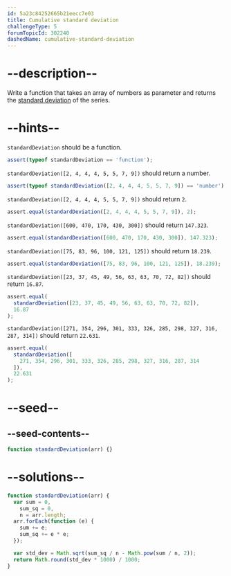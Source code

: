 ```yaml
---
id: 5a23c84252665b21eecc7e03
title: Cumulative standard deviation
challengeType: 5
forumTopicId: 302240
dashedName: cumulative-standard-deviation
---
```


# --description--

Write a function that takes an array of numbers as parameter and returns the [standard deviation](<https://en.wikipedia.org/wiki/Standard Deviation>) of the series.

# --hints--

`standardDeviation` should be a function.

```js
assert(typeof standardDeviation == 'function');
```

`standardDeviation([2, 4, 4, 4, 5, 5, 7, 9])` should return a number.

```js
assert(typeof standardDeviation([2, 4, 4, 4, 5, 5, 7, 9]) == 'number');
```

`standardDeviation([2, 4, 4, 4, 5, 5, 7, 9])` should return `2`.

```js
assert.equal(standardDeviation([2, 4, 4, 4, 5, 5, 7, 9]), 2);
```

`standardDeviation([600, 470, 170, 430, 300])` should return `147.323`.

```js
assert.equal(standardDeviation([600, 470, 170, 430, 300]), 147.323);
```

`standardDeviation([75, 83, 96, 100, 121, 125])` should return `18.239`.

```js
assert.equal(standardDeviation([75, 83, 96, 100, 121, 125]), 18.239);
```

`standardDeviation([23, 37, 45, 49, 56, 63, 63, 70, 72, 82])` should return `16.87`.

```js
assert.equal(
  standardDeviation([23, 37, 45, 49, 56, 63, 63, 70, 72, 82]),
  16.87
);
```

`standardDeviation([271, 354, 296, 301, 333, 326, 285, 298, 327, 316, 287, 314])` should return `22.631`.

```js
assert.equal(
  standardDeviation([
    271, 354, 296, 301, 333, 326, 285, 298, 327, 316, 287, 314
  ]),
  22.631
);
```

# --seed--

## --seed-contents--

```js
function standardDeviation(arr) {}
```

# --solutions--

```js
function standardDeviation(arr) {
  var sum = 0,
    sum_sq = 0,
    n = arr.length;
  arr.forEach(function (e) {
    sum += e;
    sum_sq += e * e;
  });

  var std_dev = Math.sqrt(sum_sq / n - Math.pow(sum / n, 2));
  return Math.round(std_dev * 1000) / 1000;
}
```
